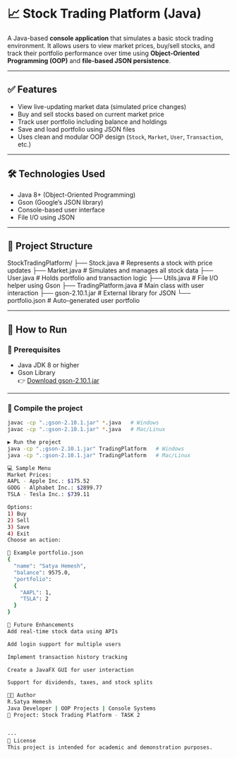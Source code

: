 # 📈 Stock Trading Platform (Java)

A Java-based **console application** that simulates a basic stock trading environment. It allows users to view market prices, buy/sell stocks, and track their portfolio performance over time using **Object-Oriented Programming (OOP)** and **file-based JSON persistence**.

---

## ✅ Features

- View live-updating market data (simulated price changes)
- Buy and sell stocks based on current market price
- Track user portfolio including balance and holdings
- Save and load portfolio using JSON files
- Uses clean and modular OOP design (`Stock`, `Market`, `User`, `Transaction`, etc.)

---

## 🛠 Technologies Used

- Java 8+ (Object-Oriented Programming)
- Gson (Google’s JSON library)
- Console-based user interface
- File I/O using JSON

---

## 📂 Project Structure

StockTradingPlatform/
├── Stock.java # Represents a stock with price updates
├── Market.java # Simulates and manages all stock data
├── User.java # Holds portfolio and transaction logic
├── Utils.java # File I/O helper using Gson
├── TradingPlatform.java # Main class with user interaction
├── gson-2.10.1.jar # External library for JSON
└── portfolio.json # Auto-generated user portfolio

---

## 🚀 How to Run

### 🧱 Prerequisites

- Java JDK 8 or higher
- Gson Library  
  👉 [Download gson-2.10.1.jar](https://repo1.maven.org/maven2/com/google/code/gson/gson/2.10.1/gson-2.10.1.jar)

---

### 🔧 Compile the project

```bash
javac -cp ".;gson-2.10.1.jar" *.java   # Windows  
javac -cp ".:gson-2.10.1.jar" *.java   # Mac/Linux

▶️ Run the project
java -cp ".;gson-2.10.1.jar" TradingPlatform   # Windows  
java -cp ".:gson-2.10.1.jar" TradingPlatform   # Mac/Linux

💻 Sample Menu
Market Prices:
AAPL - Apple Inc.: $175.52
GOOG - Alphabet Inc.: $2899.77
TSLA - Tesla Inc.: $739.11

Options: 
1) Buy  
2) Sell  
3) Save  
4) Exit
Choose an action: 

📝 Example portfolio.json
{
  "name": "Satya Hemesh",
  "balance": 9575.0,
  "portfolio": 
  {
    "AAPL": 1,
    "TSLA": 2
  }
}

📌 Future Enhancements
Add real-time stock data using APIs

Add login support for multiple users

Implement transaction history tracking

Create a JavaFX GUI for user interaction

Support for dividends, taxes, and stock splits

👨‍💻 Author
R.Satya Hemesh
Java Developer | OOP Projects | Console Systems
📅 Project: Stock Trading Platform - TASK 2


---
📄 License
This project is intended for academic and demonstration purposes.
